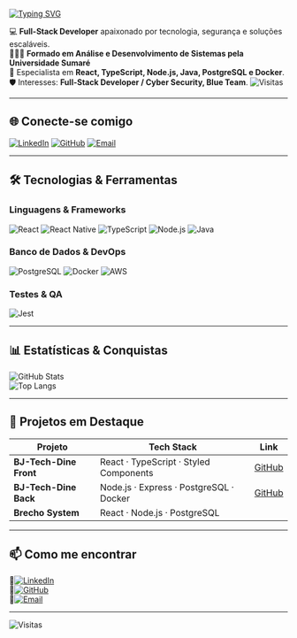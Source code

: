 [![Typing SVG](https://readme-typing-svg.herokuapp.com?size=30&duration=4000&color=00F7FF&center=true&vCenter=true&width=800&lines=👋Olá,+eu+sou+Bruno+Santana;Full-Stack+Developer;React+%7C+TypeScript+%7C+Node.js+%7C+Java+%7C;Apaixonado+por+Segurança+e+Tecnologia)](https://git.io/typing-svg)

💻 **Full-Stack Developer** apaixonado por tecnologia, segurança e soluções escaláveis.<br>
👨🏻‍🎓 **Formado em Análise e Desenvolvimento de Sistemas pela Universidade Sumaré**  
🚀 Especialista em **React, TypeScript, Node.js, Java, PostgreSQL e Docker**.  
🛡️ Interesses: **Full-Stack Developer / Cyber Security, Blue Team**.
![Visitas](https://komarev.com/ghpvc/?username=brunoosanttana&color=blue)


---

## 🌐 Conecte-se comigo
[![LinkedIn](https://img.shields.io/badge/LinkedIn-0A66C2?style=for-the-badge&logo=linkedin&logoColor=white)](https://www.linkedin.com/in/brunoo-santtana/)
[![GitHub](https://img.shields.io/badge/GitHub-181717?style=for-the-badge&logo=github&logoColor=white)](https://github.com/brunoosanttana)
[![Email](https://img.shields.io/badge/Email-D14836?style=for-the-badge&logo=gmail&logoColor=white)](mailto:brunoliveiraq@gmail.com)

---

## 🛠 Tecnologias & Ferramentas

###  **Linguagens & Frameworks**
![React](https://img.shields.io/badge/React-61DAFB?style=for-the-badge&logo=react&logoColor=black)
![React Native](https://img.shields.io/badge/React%20Native-61DAFB?style=for-the-badge&logo=react&logoColor=black)
![TypeScript](https://img.shields.io/badge/TypeScript-007ACC?style=for-the-badge&logo=typescript&logoColor=white)
![Node.js](https://img.shields.io/badge/Node.js-339933?style=for-the-badge&logo=node.js&logoColor=white)
![Java](https://img.shields.io/badge/Java-007396?style=for-the-badge&logo=java&logoColor=white)

###  **Banco de Dados & DevOps**
![PostgreSQL](https://img.shields.io/badge/PostgreSQL-316192?style=for-the-badge&logo=postgresql&logoColor=white)
![Docker](https://img.shields.io/badge/Docker-2496ED?style=for-the-badge&logo=docker&logoColor=white)
![AWS](https://img.shields.io/badge/AWS-232F3E?style=for-the-badge&logo=amazonaws&logoColor=white)

###  **Testes & QA**
![Jest](https://img.shields.io/badge/Jest-C21325?style=for-the-badge&logo=jest&logoColor=white)


---

## 📊 Estatísticas & Conquistas
![GitHub Stats](https://github-readme-stats.vercel.app/api?username=brunoosanttana&show_icons=true&theme=radical)  
![Top Langs](https://github-readme-stats.vercel.app/api/top-langs/?username=brunoosanttana&layout=compact&theme=radical)  

---

## 🚀 Projetos em Destaque

| Projeto                | Tech Stack                                    | Link                                                                 |
|------------------------|----------------------------------------------|----------------------------------------------------------------------|
| **BJ-Tech-Dine Front** | React · TypeScript · Styled Components      | [GitHub](https://github.com/brunoosanttana/bj-tech-dine-front)          |
| **BJ-Tech-Dine Back**  | Node.js · Express · PostgreSQL · Docker     | [GitHub](https://github.com/brunoosanttana/bj-tech-dine-back)           |
| **Brecho System**      | React · Node.js · PostgreSQL                |             |

---


## 📫 Como me encontrar
📌[![LinkedIn](https://img.shields.io/badge/LinkedIn-0A66C2?style=for-the-badge&logo=linkedin&logoColor=white)](https://www.linkedin.com/in/brunoo-santtana/) <br>
📌[![GitHub](https://img.shields.io/badge/GitHub-181717?style=for-the-badge&logo=github&logoColor=white)](https://github.com/brunoosanttana) <br>
📌[![Email](https://img.shields.io/badge/Email-D14836?style=for-the-badge&logo=gmail&logoColor=white)](mailto:brunoliveiraq@gmail.com) <br>


---

![Visitas](https://komarev.com/ghpvc/?username=brunoosanttana&color=blue)

     
      
